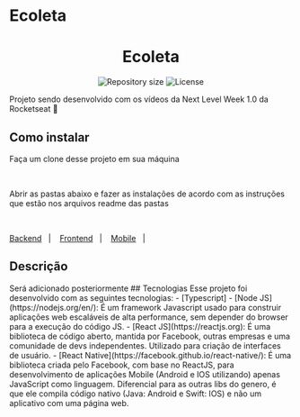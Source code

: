 # Ecoleta

<h1 align="center">Ecoleta</h1>

<p align="center">
 <img alt="Repository size" src="https://img.shields.io/github/repo-size/luizeduul/Ecoleta">
 <img alt="License" src="https://img.shields.io/badge/license-MIT-brightgreen">
</p>

<p>Projeto sendo desenvolvido com os vídeos da Next Level Week 1.0 da Rocketseat 🚀</p>
      
## Como instalar 
<p>Faça um clone desse projeto em sua máquina</p><br>
<p>Abrir as pastas abaixo e fazer as instalações de acordo com as instruções que estão nos arquivos readme das pastas</p><br>
 <p>
   <a href="https://github.com/luizeduul/Ecoleta/tree/master/backend">Backend</a>&nbsp;&nbsp;&nbsp;|&nbsp;&nbsp;&nbsp;
   <a href="https://github.com/luizeduul/Ecoleta/tree/master/web">Frontend</a>&nbsp;&nbsp;&nbsp;|&nbsp;&nbsp;&nbsp;
   <a href="https://github.com/luizeduul/Ecoleta/tree/master/Ecoleta">Mobile</a>&nbsp;&nbsp;&nbsp;|&nbsp;&nbsp;&nbsp;
 </p>
<h2>Descrição</h2>
  Será adicionado posteriormente
## Tecnologias
 Esse projeto foi desenvolvido com as seguintes tecnologias:
  - [Typescript]
  - [Node JS](https://nodejs.org/en/): É um framework Javascript usado para construir aplicações web escaláveis de alta performance, sem depender do browser para a execução do código JS.
  - [React JS](https://reactjs.org): É uma biblioteca de código aberto, mantida por Facebook, outras empresas e uma comunidade de devs independentes. Utilizado para criação de interfaces de usuário.
  - [React Native](https://facebook.github.io/react-native/): É uma biblioteca criada pelo Facebook, com base no ReactJS, para desenvolvimento de aplicações Mobile (Android e IOS utilizando) apenas JavaScript como linguagem. Diferencial para as outras libs do genero, é que ele compila código nativo (Java: Android e Swift: IOS) e não um aplicativo com uma página web.


